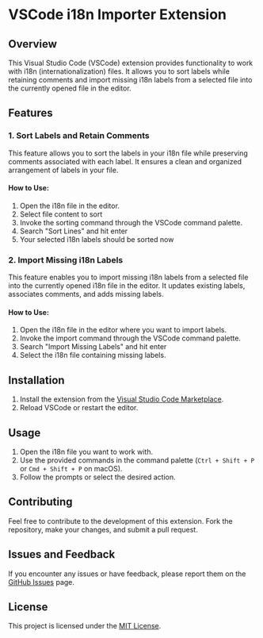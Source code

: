 # VSCode i18n Importer Extension

## Overview

This Visual Studio Code (VSCode) extension provides functionality to work with i18n (internationalization) files. It allows you to sort labels while retaining comments and import missing i18n labels from a selected file into the currently opened file in the editor.

## Features

### 1. Sort Labels and Retain Comments

This feature allows you to sort the labels in your i18n file while preserving comments associated with each label. It ensures a clean and organized arrangement of labels in your file.

#### How to Use:

1. Open the i18n file in the editor.
2. Select file content to sort
3. Invoke the sorting command through the VSCode command palette.
4. Search "Sort Lines" and hit enter
5. Your selected i18n labels should be sorted now

### 2. Import Missing i18n Labels

This feature enables you to import missing i18n labels from a selected file into the currently opened i18n file in the editor. It updates existing labels, associates comments, and adds missing labels.

#### How to Use:

1. Open the i18n file in the editor where you want to import labels.
2. Invoke the import command through the VSCode command palette.
3. Search "Import Missing Labels" and hit enter
4. Select the i18n file containing missing labels.

## Installation

1. Install the extension from the [Visual Studio Code Marketplace](https://marketplace.visualstudio.com/items?itemName=LateefSofi.i18nmaster).
2. Reload VSCode or restart the editor.

## Usage

1. Open the i18n file you want to work with.
2. Use the provided commands in the command palette (`Ctrl + Shift + P` or `Cmd + Shift + P` on macOS).
3. Follow the prompts or select the desired action.

## Contributing

Feel free to contribute to the development of this extension. Fork the repository, make your changes, and submit a pull request.

## Issues and Feedback

If you encounter any issues or have feedback, please report them on the [GitHub Issues](https://github.com/lateefsofi/i18n/issues) page.

## License

This project is licensed under the [MIT License](LICENSE).